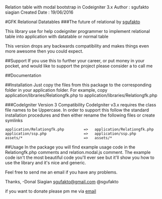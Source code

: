 Relation table with modal bootstrap in Codeigniter 3.x
Author 		: sgufakto siagian
Created Date 	: 19/06/2016
 
#GFK Relational Datatables 
###The future of relational
by [sgufakto](http://nyontekbae.id)

This library use for help codeigniter programmer to implement relational table
into application with datatable or normal table

This version drops any backwards compatibility and makes things even more
awesome then you could expect.


##Support
If you use this to further your career, or put money in your pocket, and would like to support the project please consider a to call me


##Documentation

##Installation
Just copy the files from this package to the corresponding folder in your
application folder.  For example, copy application/libraries/Relationgfk.php to
application/libraries/Relationgfk.php

###CodeIgniter Version 3 Compatibility
CodeIgniter v3.x requires the class file names to be Uppercase.  In order to support this follow the standard installation procedures and then either rename the following files or create symlinks

	application/Relationgfk.php         =>   application/Relationgfk.php
	application/ssp.php              	=>   application/ssp.php
	assets/*              				=>   assets/*


##Usage
In the package you will find example usage code in the Relationgfk.php comments and 
relation.modal.js comment.  The example code isn't the most beautiful code you'll ever see but
it'll show you how to use the library and it's nice and generic.


Feel free to send me an email if you have any problems.


Thanks,
-Donal Siagian
 sgufakto@gmail.com
 @sgufakto
 
if you want to donate please pm me via [email](http://nyontekbae.id)
